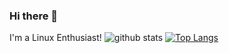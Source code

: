 ### Hi there 👋
I'm a Linux Enthusiast!
![github stats](https://github-readme-stats.vercel.app/api?username=gaurit11&show_icons=true&theme=radical)
[![Top Langs](https://github-readme-stats.vercel.app/api/top-langs/?username=gaurit11&layout=compact&theme=radical)](https://github.com/gaurit11/github-readme-stats)
<!--
**gaurit11/gaurit11** is a ✨ _special_ ✨ repository because its `README.md` (this file) appears on your GitHub profile.

Here are some ideas to get you started:

- 🔭 I’m currently working on ...
- 🌱 I’m currently learning ...
- 👯 I’m looking to collaborate on ...
- 🤔 I’m looking for help with ...
- 💬 Ask me about ...
- 📫 How to reach me: ...
- 😄 Pronouns: ...
- ⚡ Fun fact: ...
-->
